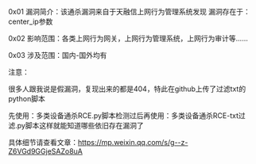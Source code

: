 
0x01
漏洞简介：该通杀漏洞来自于天融信上网行为管理系统发现
漏洞存在于：center_ip参数



0x02
影响范围：各类上网行为网关，上网行为管理系统，上网行为审计等......

0x03
涉及范围：国内-国外均有

注意：

很多人跟我说是假漏洞，复现出来的都是404，特此在github上传了过滤txt的python脚本

先使用：多类设备通杀RCE.py脚本检测过后再使用：多类设备通杀RCE-txt过滤.py脚本这样就能知道哪些依旧存在漏洞了 


具体细节请查看文章：https://mp.weixin.qq.com/s/g--z-Z6VGd9GGjeSAZo8uA
